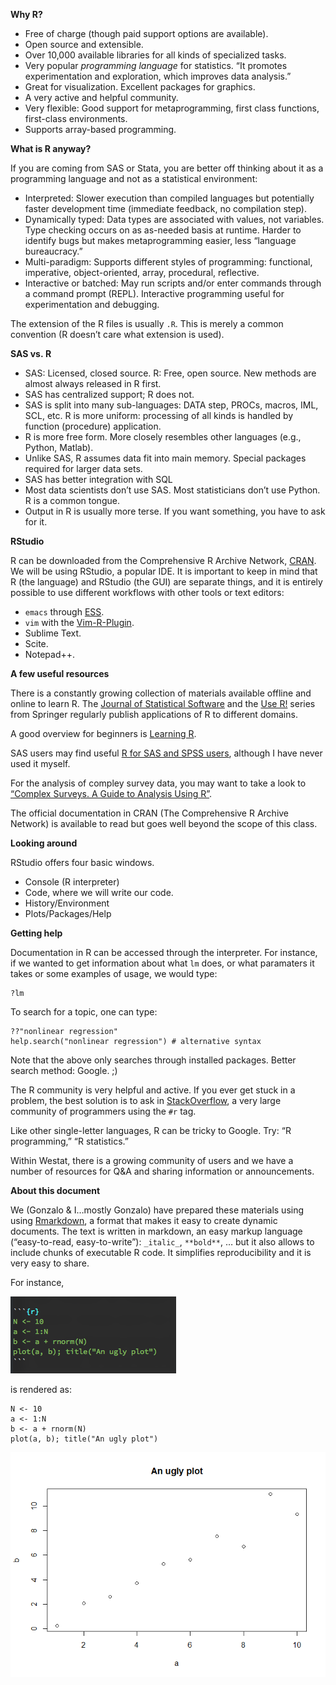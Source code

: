 **Why R?**

-   Free of charge (though paid support options are available).
-   Open source and extensible.
-   Over 10,000 available libraries for all kinds of specialized tasks.
-   Very popular *programming language* for statistics. “It promotes
    experimentation and exploration, which improves data analysis.”
-   Great for visualization. Excellent packages for graphics.
-   A very active and helpful community.
-   Very flexible: Good support for metaprogramming, first class
    functions, first-class environments.
-   Supports array-based programming.

**What is R anyway?**

If you are coming from SAS or Stata, you are better off thinking about
it as a programming language and not as a statistical environment:

-   Interpreted: Slower execution than compiled languages but
    potentially faster development time (immediate feedback, no
    compilation step).
-   Dynamically typed: Data types are associated with values, not
    variables. Type checking occurs on as as-needed basis at runtime.
    Harder to identify bugs but makes metaprogramming easier, less
    “language bureaucracy.”
-   Multi-paradigm: Supports different styles of programming:
    functional, imperative, object-oriented, array, procedural,
    reflective.
-   Interactive or batched: May run scripts and/or enter commands
    through a command prompt (REPL). Interactive programming useful for
    experimentation and debugging.

The extension of the R files is usually `.R`. This is merely a common
convention (R doesn’t care what extension is used).

**SAS vs. R**

-   SAS: Licensed, closed source. R: Free, open source. New methods are
    almost always released in R first.
-   SAS has centralized support; R does not.
-   SAS is split into many sub-languages: DATA step, PROCs, macros, IML,
    SCL, etc. R is more uniform: processing of all kinds is handled by
    function (procedure) application.
-   R is more free form. More closely resembles other languages (e.g.,
    Python, Matlab).
-   Unlike SAS, R assumes data fit into main memory. Special packages
    required for larger data sets.
-   SAS has better integration with SQL
-   Most data scientists don’t use SAS. Most statisticians don’t use
    Python. R is a common tongue.
-   Output in R is usually more terse. If you want something, you have
    to ask for it.

**RStudio**

R can be downloaded from the Comprehensive R Archive Network,
[CRAN](https//cran.r-project.org). We will be using RStudio, a popular
IDE. It is important to keep in mind that R (the language) and RStudio
(the GUI) are separate things, and it is entirely possible to use
different workflows with other tools or text editors:

-   `emacs` through [ESS](http://ess.r-project.org/).
-   `vim` with the
    [Vim-R-Plugin](http://www.vim.org/scripts/script.php?script_id=2628).
-   Sublime Text.
-   Scite.
-   Notepad++.

**A few useful resources**

There is a constantly growing collection of materials available offline
and online to learn R. The [Journal of Statistical
Software](http://www.jstatsoft.org/index) and the [Use
R!](http://www.springer.com/series/6991) series from Springer regularly
publish applications of R to different domains.

A good overview for beginners is [Learning
R](http://shop.oreilly.com/product/0636920028352.do).

SAS users may find useful [R for SAS and SPSS
users](http://www.springer.com/us/book/9781461406846), although I have
never used it myself.

For the analysis of compley survey data, you may want to take a look to
[“Complex Surveys. A Guide to Analysis Using
R”](http://r-survey.r-forge.r-project.org/svybook/).

The official documentation in CRAN (The Comprehensive R Archive Network)
is available to read but goes well beyond the scope of this class.

**Looking around**

RStudio offers four basic windows.

-   Console (R interpreter)
-   Code, where we will write our code.
-   History/Environment
-   Plots/Packages/Help

**Getting help**

Documentation in R can be accessed through the interpreter. For
instance, if we wanted to get information about what `lm` does, or what
paramaters it takes or some examples of usage, we would type:

    ?lm

To search for a topic, one can type:

    ??"nonlinear regression"
    help.search("nonlinear regression") # alternative syntax

Note that the above only searches through installed packages. Better
search method: Google. ;)

The R community is very helpful and active. If you ever get stuck in a
problem, the best solution is to ask in
[StackOverflow](http://stackoverflow.com/), a very large community of
programmers using the `#r` tag.

Like other single-letter languages, R can be tricky to Google. Try: “R
programming,” “R statistics.”

Within Westat, there is a growing community of users and we have a
number of resources for Q&A and sharing information or announcements.

**About this document**

We (Gonzalo & I…mostly Gonzalo) have prepared these materials using
using [Rmarkdown](http://rmarkdown.rstudio.com/), a format that makes it
easy to create dynamic documents. The text is written in markdown, an
easy markup language (“easy-to-read, easy-to-write”): `_italic_`,
`**bold**`, … but it also allows to include chunks of executable R code.
It simplifies reproducibility and it is very easy to share.

For instance,

<p align="left">
<img src ="assets/raw-rmarkdown.png">
</p>
is rendered as:

    N <- 10
    a <- 1:N
    b <- a + rnorm(N)
    plot(a, b); title("An ugly plot")

![](./assets/unnamed-chunk-3-1.png)
